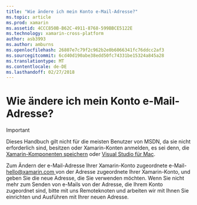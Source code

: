 ```yaml
---
title: "Wie ändere ich mein Konto e-Mail-Adresse?"
ms.topic: article
ms.prod: xamarin
ms.assetid: 4CCC850B-B62C-4911-8768-599BBCE5122E
ms.technology: xamarin-cross-platform
author: asb3993
ms.author: amburns
ms.openlocfilehash: 26807e7c79f2c962b2e0b6066341fc76ddcc2af3
ms.sourcegitcommit: 6cd40d190abe38edd50fc74331be15324a845a28
ms.translationtype: MT
ms.contentlocale: de-DE
ms.lasthandoff: 02/27/2018
---
```

# <a name="how-do-i-change-my-accounts-email-address"></a>Wie ändere ich mein Konto e-Mail-Adresse?

> [!IMPORTANT]
> Dieses Handbuch gilt nicht für die meisten Benutzer von MSDN, da sie nicht erforderlich sind, besitzen oder Xamarin-Konten anmelden, es sei denn, die [Xamarin-Komponenten speichern](https://components.xamarin.com/) oder [Visual Studio für Mac](~/cross-platform/get-started/requirements.md).


Zum Ändern der e-Mail-Adresse Ihrer Xamarin-Konto zugeordnete e-Mail- [ hello@xamarin.com ](mailto:hello@xamarin.com) von der Adresse zugeordnete Ihrer Xamarin-Konto, und geben Sie die neue Adresse, die Sie verwenden möchten. Wenn Sie nicht mehr zum Senden von e-Mails von der Adresse, die Ihrem Konto zugeordnet sind, bitte mit uns Remoteknoten und arbeiten wir mit Ihnen Sie einrichten und Ausführen mit Ihrer neuen Adresse.
